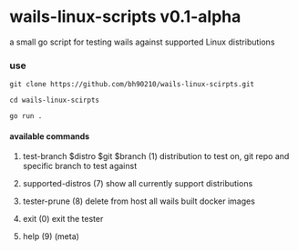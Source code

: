 # wails-linux-scripts v0.1-alpha

a small go script for testing wails against supported Linux distributions

### use

`git clone https://github.com/bh90210/wails-linux-scirpts.git`

`cd wails-linux-scirpts`

`go run .`

#### available commands
1. test-branch $distro $git $branch (1) distribution to test on, git repo and specific branch to test against
2. supported-distros (7) show all currently support distributions
3. tester-prune (8) delete from host all wails built docker images

4. exit (0) exit the tester
5. help (9) (meta)
